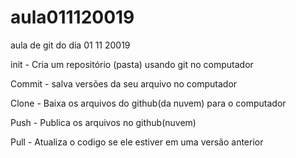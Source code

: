 # aula011120019
 aula de git do dia 01 11 20019

init - Cria um repositório (pasta) usando git no computador

Commit - salva versões da seu arquivo no computador

Clone - Baixa os arquivos do github(da nuvem) para o computador

Push - Publica os arquivos no github(nuvem)

Pull - Atualiza o codigo se ele estiver em uma versão anterior
